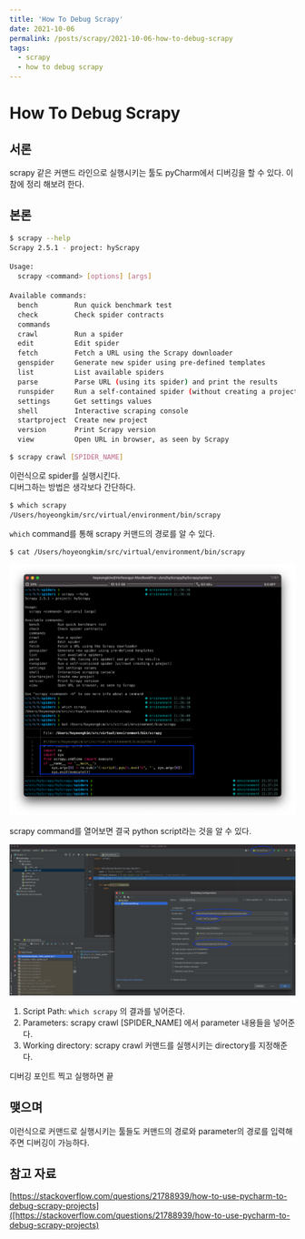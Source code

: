 ```yaml
---
title: 'How To Debug Scrapy'
date: 2021-10-06
permalink: /posts/scrapy/2021-10-06-how-to-debug-scrapy
tags:
  - scrapy
  - how to debug scrapy
---
```


# How To Debug Scrapy

## 서론

scrapy 같은 커맨드 라인으로 실행시키는 툴도 pyCharm에서 디버깅을 할 수 있다.
이참에 정리 해보려 한다.

## 본론

```bash
$ scrapy --help
Scrapy 2.5.1 - project: hyScrapy

Usage:
  scrapy <command> [options] [args]

Available commands:
  bench         Run quick benchmark test
  check         Check spider contracts
  commands
  crawl         Run a spider
  edit          Edit spider
  fetch         Fetch a URL using the Scrapy downloader
  genspider     Generate new spider using pre-defined templates
  list          List available spiders
  parse         Parse URL (using its spider) and print the results
  runspider     Run a self-contained spider (without creating a project)
  settings      Get settings values
  shell         Interactive scraping console
  startproject  Create new project
  version       Print Scrapy version
  view          Open URL in browser, as seen by Scrapy
```

```bash
$ scrapy crawl [SPIDER_NAME]
```

이런식으로 spider를 실행시킨다.  
디버그하는 방법은 생각보다 간단하다.

```bash
$ which scrapy
/Users/hoyeongkim/src/virtual/environment/bin/scrapy
```

`which` command를 통해 scrapy 커맨드의 경로를 알 수 있다.

```bash
$ cat /Users/hoyeongkim/src/virtual/environment/bin/scrapy
```

![](/assets/2021-10-06-21-38-10.png)

scrapy command를 열어보면 결국 python script라는 것을 알 수 있다.


![](/assets/2021-10-06-21-31-18.png)


1. Script Path: `which scrapy` 의 결과를 넣어준다.
1. Parameters: scrapy crawl [SPIDER_NAME] 에서 parameter 내용들을 넣어준다.
1. Working directory: scrapy crawl 커맨드를 실행시키는 directory를 지정해준다.

디버깅 포인트 찍고 실행하면 끝

## 맺으며

이런식으로 커맨드로 실행시키는 툴들도 커맨드의 경로와 parameter의 경로를 입력해주면 디버깅이 가능하다.

## 참고 자료

[https://stackoverflow.com/questions/21788939/how-to-use-pycharm-to-debug-scrapy-projects]([https://stackoverflow.com/questions/21788939/how-to-use-pycharm-to-debug-scrapy-projects)
